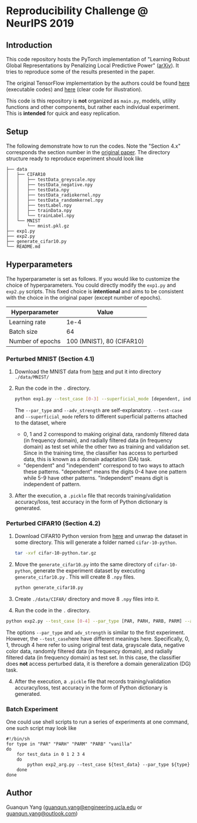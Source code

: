 # Reproducibility Challenge @ NeurIPS 2019

## Introduction

This code repository hosts the PyTorch implementation of "Learning Robust Global Representations by Penalizing Local Predictive Power" ([arXiv](https://arxiv.org/abs/1905.13549)). It tries to reproduce some of the results presented in the paper.

The original TensorFlow implementation by the authors could be found [here](https://github.com/HaohanWang/PAR_experiments) (executable codes) and [here](https://github.com/HaohanWang/PAR) (clear code for illustration).

This code is this repository is **not** organized as `main.py`, models, utility functions and other components, but rather each individual experiment. This is **intended** for quick and easy replication.

## Setup

The following demonstrate how to run the codes. Note the "Section 4.x" corresponds the section number in the [original paper](https://arxiv.org/abs/1905.13549). The directory structure ready to reproduce experiment should look like

```
├── data
│   ├── CIFAR10
│   │   ├── testData_greyscale.npy
│   │   ├── testData_negative.npy
│   │   ├── testData.npy
│   │   ├── testData_radiokernel.npy
│   │   ├── testData_randomkernel.npy
│   │   ├── testLabel.npy
│   │   ├── trainData.npy
│   │   └── trainLabel.npy
│   └── MNIST
│       └── mnist.pkl.gz
├── exp1.py
├── exp2.py
├── generate_cifar10.py
└── README.md
```

## Hyperparameters

The hyperparameter is set as follows. If you would like to customize the choice of hyperparameters. You could directly modify the `exp1.py`  and `exp2.py` scripts. This fixed choice is **intentional** and aims to be consistent with the choice in the original paper (except number of epochs).

| Hyperparameter   | Value                     |
| ---------------- | ------------------------- |
| Learning rate    | 1e-4                      |
| Batch size       | 64                        |
| Number of epochs | 100 (MNIST), 80 (CIFAR10) |

### Perturbed MNIST  (Section 4.1)

1. Download the MNIST data from [here](https://github.com/mnielsen/neural-networks-and-deep-learning/blob/master/data/mnist.pkl.gz) and put it into directory `./data/MNIST/`

2. Run the code in the `.` directory. 

   ```bash
   python exp1.py --test_case [0-3] --superficial_mode [dependent, independent] --par_type [PAR, PARH, PARB, PARM] --adv_strength [any nonnegative number]
   ```

   The `--par_type` and `--adv_strength` are self-explanatory. `--test-case` and `--superficial_mode` refers to different superficial patterns attached to the dataset, where

   - 0, 1 and 2 correspond to making original data, randomly filtered data (in frequency domain), and radially filtered data (in frequency domain) as test set while the other two as training and validation set. Since in the training time, the classifier has access to perturbed data, this is known as a domain adaptation (DA) task.
   - "dependent" and "independent" correspond to two ways to attach these patterns. "dependent" means the digits 0-4 have one pattern while 5-9 have other patterns. "Independent" means digit is independent of pattern.
   
3. After the execution, a `.pickle` file that records training/validation accuracy/loss, test accuracy in the form of Python dictionary is generated.

### Perturbed CIFAR10 (Section 4.2)

1. Download CIFAR10 Python version from [here](https://www.cs.toronto.edu/~kriz/cifar.html) and unwrap the dataset in some directory. This will generate a folder named `cifar-10-python`.

   ```bash
   tar -xvf cifar-10-python.tar.gz
   ```

2. Move the `generate_cifar10.py` into the same directory of `cifar-10-python`, generate the experiment dataset by executing `generate_cifar10.py` . This will create 8 `.npy` files.

   ```bash
   python generate_cifar10.py
   ```

3. Create `./data/CIFAR/` directory and move 8 `.npy` files into it.

4. Run the code in the `.` directory.

```bash
python exp2.py --test_case [0-4] --par_type [PAR, PARH, PARB, PARM] --adv_strength [any nonnegative number]
```

The options `--par_type` and `adv_strength` is similar to the first experiment. However, the `--test_case`here have different meanings here. Specifically, 0, 1, through 4 here refer to using original test data, grayscale data, negative color data, randomly filtered data (in frequency domain), and radially filtered data (in frequency domain) as test set. In this case, the classifier does **not** access perturbed data, it is therefore a domain generalization (DG) task.

4. After the execution, a `.pickle` file that records training/validation accuracy/loss, test accuracy in the form of Python dictionary is generated.

### Batch Experiment

One could use shell scripts to run a series of experiments at one command, one such script may look like

```shell
#!/bin/sh
for type in "PAR" "PARH" "PARM" "PARB" "vanilla"
do
    for test_data in 0 1 2 3 4
    do
        python exp2_arg.py --test_case ${test_data} --par_type ${type}
    done
done
```

## Author

Guanqun Yang (guanqun.yang@engineering.ucla.edu or guanqun.yang@outlook.com)





